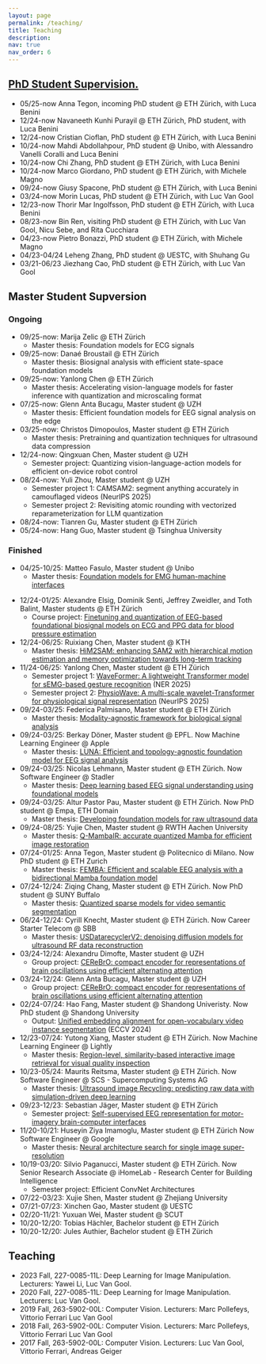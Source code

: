 ```yaml
---
layout: page
permalink: /teaching/
title: Teaching
description: 
nav: true
nav_order: 6
---
```


[//]: # (For now, this page is assumed to be a static description of your courses. You can convert it to a collection similar to `_projects/` so that you can have a dedicated page for each course.)

[//]: # ()
[//]: # (Organize your courses by years, topics, or universities, however you like!)


## <a href='##'>PhD Student Supervision.</a> 

- 05/25-now Anna Tegon, incoming PhD student @ ETH Zürich, with Luca Benini
- 12/24-now Navaneeth Kunhi Purayil @ ETH Zürich, PhD student, with Luca Benini
- 12/24-now Cristian Cioflan, PhD student @ ETH Zürich, with Luca Benini
- 10/24-now Mahdi Abdollahpour, PhD student @ Unibo, with Alessandro Vanelli Coralli and Luca Benini
- 10/24-now Chi Zhang, PhD student @ ETH Zürich, with Luca Benini
- 10/24-now Marco Giordano, PhD student @ ETH Zürich, with Michele Magno
- 09/24-now Giusy Spacone, PhD student @ ETH Zürich, with Luca Benini
- 03/24-now Morin Lucas, PhD student @ ETH Zürich, with Luc Van Gool
- 12/23-now Thorir Mar Ingolfsson, PhD student @ ETH Zürich, with Luca Benini
- 08/23-now Bin Ren, visiting PhD student @ ETH Zürich, with Luc Van Gool, Nicu Sebe, and Rita Cucchiara
- 04/23-now Pietro Bonazzi, PhD student @ ETH Zürich, with Michele Magno
- 04/23-04/24 Leheng Zhang, PhD student @ UESTC, with Shuhang Gu
- 03/21-06/23 Jiezhang Cao, PhD student @ ETH Zürich, with Luc Van Gool

## Master Student Supversion
### Ongoing
- 09/25-now: Marija Zelic @ ETH Zürich
  - Master thesis: Foundation models for ECG signals
- 09/25-now: Danaé Broustail @ ETH Zürich
  - Master thesis: Biosignal analysis with efficient state-space foundation models
- 09/25-now: Yanlong Chen @ ETH Zürich
  - Master thesis: Accelerating vision-language models for faster inference with quantization and microscaling format
- 07/25-now: Glenn Anta Bucagu, Master student @ UZH
  - Master thesis: Efficient foundation models for EEG signal analysis on the edge
- 03/25-now: Christos Dimopoulos, Master student @ ETH Zürich
  - Master thesis: Pretraining and quantization techniques for ultrasound data compression
- 12/24-now: Qingxuan Chen, Master student @ UZH
  - Semester project: Quantizing vision-language-action models for efficient on-device robot control
- 08/24-now: Yuli Zhou, Master student @ UZH
  - Semester project 1: CAMSAM2: segment anything accurately in camouflaged videos (NeurIPS 2025)
  - Semester project 2: Revisiting atomic rounding with vectorized reparameterization for LLM quantization
- 08/24-now: Tianren Gu, Master student @ ETH Zürich
- 05/24-now: Hang Guo, Master student @ Tsinghua University

### Finished
- 04/25-10/25: Matteo Fasulo, Master student @ Unibo
  - Master thesis: [Foundation models for EMG human-machine interfaces](https://ofsoundof.github.io/assets/pdf/thesis/)

[//]: # (- 02/25-09/25: Federico Brancasi, Master student @ University of Trento)
[//]: # (  - Master thesis)
- 12/24-01/25: Alexandre Elsig, Dominik Senti, Jeffrey Zweidler, and Toth Balint, Master students @ ETH Zürich
  - Course project: [Finetuning and quantization of EEG-based foundational biosignal models on ECG and PPG data for blood pressure estimation](https://www.arxiv.org/abs/2502.17460)
- 12/24-06/25: Ruixiang Chen, Master student @ KTH
  - Master thesis: [HiM2SAM: enhancing SAM2 with hierarchical motion estimation and memory optimization towards long-term tracking](https://arxiv.org/abs/2507.07603)
- 11/24-06/25: Yanlong Chen, Master student @ ETH Zürich
  - Semester project 1: [WaveFormer: A lightweight Transformer model for sEMG-based gesture recognition](https://arxiv.org/abs/2506.11168) (NER 2025)
  - Semester project 2: [PhysioWave: A multi-scale wavelet-Transformer for physiological signal representation](https://arxiv.org/abs/2506.10351) (NeurIPS 2025)
- 09/24-03/25: Federica Palmisano, Master student @ ETH Zürich
  - Master thesis: [Modality-agnostic framework for  biological signal analysis](https://ofsoundof.github.io/assets/pdf/thesis/2024_Federica_ECG.pdf)
- 09/24-03/25: Berkay Döner, Master student @ EPFL. Now Machine Learning Engineer @ Apple
  - Master thesis: [LUNA: Efficient and topology-agnostic foundation model for EEG signal analysis](https://ofsoundof.github.io/assets/pdf/thesis/2024_Berkay_EEG.pdf)
- 09/24-03/25: Nicolas Lehmann, Master student @ ETH Zürich. Now Software Engineer @ Stadler
  - Master thesis: [Deep learning based EEG signal understanding using foundational models](https://ofsoundof.github.io/assets/pdf/thesis/2024_Nicolas_EEG.pdf)
- 09/24-03/25: Altur Pastor Pau, Master student @ ETH Zürich. Now PhD student @ Empa, ETH Domain
  - Master thesis: [Developing foundation models for raw ultrasound data](https://ofsoundof.github.io/assets/pdf/thesis/2024_Pau_ultrasound.pdf)
- 09/24-08/25: Yujie Chen, Master student @ RWTH Aachen University
  - Master thesis: [Q-MambaIR: accurate quantized Mamba for efficient image restoration](https://arxiv.org/abs/2503.21970)
- 07/24-01/25: Anna Tegon, Master student @ Politecnico di Milano. Now PhD student @ ETH Zurich
  - Master thesis: [FEMBA: Efficient and scalable EEG analysis with a bidirectional Mamba foundation model](https://arxiv.org/abs/2502.06438)
- 07/24-12/24: Ziqing Chang, Master student @ ETH Zürich. Now PhD student @ SUNY Buffalo
  - Master thesis: [Quantized sparse models for video semantic segmentation](https://ofsoundof.github.io/assets/pdf/thesis/2024_Ziqing_quantization.pdf)
- 06/24-12/24: Cyrill Knecht, Master student @ ETH Zürich. Now Career Starter Telecom @ SBB
  - Master thesis: [USDatarecyclerV2: denoising diffusion models for ultrasound RF data reconstruction](https://ofsoundof.github.io/assets/pdf/thesis/2024_Cyrill_ultrasound.pdf)
- 03/24-12/24: Alexandru Dimofte, Master student @ UZH
  - Group project: [CEReBrO: compact encoder for representations of brain oscillations using efficient alternating attention](https://arxiv.org/abs/2501.10885)
- 03/24-12/24: Glenn Anta Bucagu, Master student @ UZH
  - Group project: [CEReBrO: compact encoder for representations of brain oscillations using efficient alternating attention](https://arxiv.org/abs/2501.10885)
- 02/24-07/24: Hao Fang, Master student @ Shandong Univeristy. Now PhD student @ Shandong University
  - Output: [Unified embedding alignment for open-vocabulary video instance segmentation](https://arxiv.org/abs/2407.07427) (ECCV 2024)
- 12/23-07/24: Yutong Xiang, Master student @ ETH Zürich. Now Machine Learning Engineer @ Lightly
  - Master thesis: [Region-level, similarity-based interactive image retrieval for visual quality inspection](https://ofsoundof.github.io/assets/pdf/thesis/2023_Yutong_image_retrieval.pdf)
- 10/23-05/24: Maurits Reitsma, Master student @ ETH Zürich. Now Software Engineer @ SCS - Supercomputing Systems AG
  - Master thesis: [Ultrasound image Recycling: predicting raw data with simulation-driven deep learning](https://ofsoundof.github.io/assets/pdf/thesis/2023_Maurits_ultrasound.pdf)
- 09/23-12/23: Sebastian Jäger, Master student @ ETH Zürich
  - Semester project: [Self-supervised EEG representation for motor-imagery brain-computer interfaces](https://ofsoundof.github.io/assets/pdf/thesis/2023_Sebastian_EEG.pdf)
- 11/20-10/21: Huseyin Ziya Imamoglu, Master student @ ETH Zürich Now Software Engineer @ Google
  - Master thesis: [Neural architecture search for single image super-resolution](https://ofsoundof.github.io/assets/pdf/thesis/2021_Ziya_NAS.pdf)
- 10/19-03/20: Silvio Paganucci, Master student @ ETH Zürich. Now Senior Research Associate @ iHomeLab - Research Center for Building Intelligence
  - Semester project: Efficient ConvNet Architectures
- 07/22-03/23: Xujie Shen, Master student @ Zhejiang University
- 07/21-07/23: Xinchen Gao, Master student @ UESTC
- 02/20-11/21: Yuxuan Wei, Master student @ SCUT
- 10/20-12/20: Tobias Hächler, Bachelor student @ ETH Zürich
- 10/20-12/20: Jules Authier, Bachelor student @ ETH Zürich


## Teaching
- 2023 Fall, 227-0085-11L: Deep Learning for Image Manipulation. Lecturers: Yawei Li, Luc Van Gool.
- 2020 Fall, 227-0085-11L: Deep Learning for Image Manipulation. Lecturers: Luc Van Gool.
- 2019 Fall, 263-5902-00L: Computer Vision. Lecturers: Marc Pollefeys, Vittorio Ferrari Luc Van Gool
- 2018 Fall, 263-5902-00L: Computer Vision. Lecturers: Marc Pollefeys, Vittorio Ferrari Luc Van Gool
- 2017 Fall, 263-5902-00L: Computer Vision. Lecturers: Luc Van Gool, Vittorio Ferrari, Andreas Geiger
